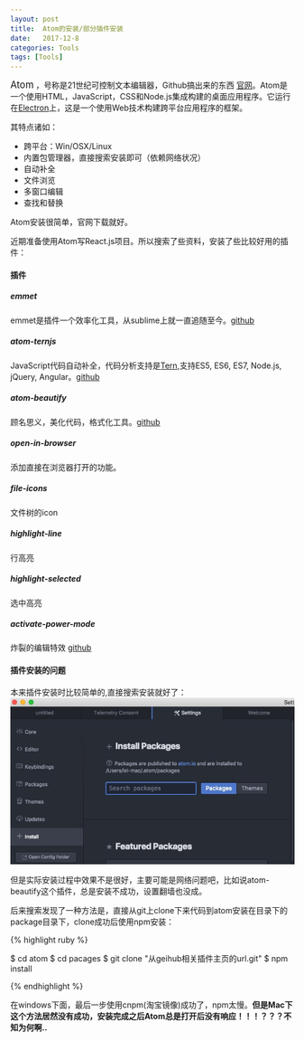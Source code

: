 ```yaml
---
layout: post
title:  Atom的安装/部分插件安装
date:   2017-12-8
categories: Tools
tags: [Tools]
---
```

<big>Atom</big> ，号称是21世纪可控制文本编辑器，Github搞出来的东西 [官网](https://atom.io)。Atom是一个使用HTML，JavaScript，CSS和Node.js集成构建的桌面应用程序。它运行在[Electron](https://electronjs.org/)上，这是一个使用Web技术构建跨平台应用程序的框架。

其特点诸如：
* 跨平台：Win/OSX/Linux
* 内置包管理器，直接搜索安装即可（依赖网络状况）
* 自动补全
* 文件浏览
* 多窗口编辑
* 查找和替换

Atom安装很简单，官网下载就好。

近期准备使用Atom写React.js项目。所以搜索了些资料，安装了些比较好用的插件：

#### 插件

##### __emmet__

emmet是插件一个效率化工具，从sublime上就一直追随至今。[github](https://github.com/emmetio/emmet)

##### __atom-ternjs__

JavaScript代码自动补全，代码分析支持是[Tern](https://github.com/ternjs/tern),支持ES5, ES6, ES7, Node.js, jQuery, Angular。[github](https://github.com/tststs/atom-ternjs)

##### __atom-beautify__

顾名思义，美化代码，格式化工具。[github](https://github.com/Glavin001/atom-beautify)

##### __open-in-browser__

添加直接在浏览器打开的功能。

##### __file-icons__

文件树的icon

##### __highlight-line__

行高亮

##### __highlight-selected__

选中高亮

##### __activate-power-mode__

炸裂的编辑特效 [github](https://atom.io/packages/activate-power-mode)

#### 插件安装的问题

本来插件安装时比较简单的,直接搜索安装就好了：
![在Atom中，打开setting](https://raw.githubusercontent.com/yxnne/yxnne.github.io/master/images/artical_using/20171208_atom_install.jpeg)

但是实际安装过程中效果不是很好，主要可能是网络问题吧，比如说atom-beautify这个插件，总是安装不成功，设置翻墙也没成。

后来搜索发现了一种方法是，直接从git上clone下来代码到atom安装在目录下的package目录下，clone成功后使用npm安装：

{% highlight ruby %}

$ cd atom
$ cd pacages
$ git clone "从geihub相关插件主页的url.git"
$ npm install

{% endhighlight %}

在windows下面，最后一步使用cnpm(淘宝镜像)成功了，npm太慢。**但是Mac下这个方法居然没有成功，安装完成之后Atom总是打开后没有响应！！！？？？不知为何啊..**
